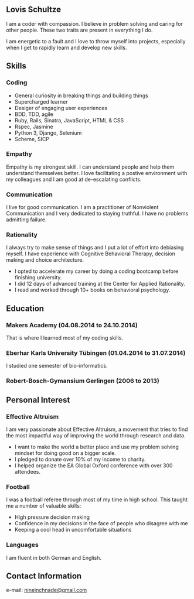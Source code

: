 ## Lovis Schultze

I am a coder with compassion. I believe in problem solving and caring for other people. These two traits are present in everything I do.

I am energetic to a fault and I love to throw myself into projects, especially when I get to rapidly learn and develop new skills. 

## Skills

### Coding 

* General curiosity in breaking things and building things
* Supercharged learner
* Desiger of engaging user experiences
* BDD, TDD, agile
* Ruby, Rails, Sinatra, JavaScript, HTML & CSS
* Rspec, Jasmine
* Python 3, Django, Selenium
* Scheme, SICP

### Empathy

Empathy is my strongest skill. I can understand people and help them understand themselves better. I love facilitating a postive environment with my colleagues and I am good at de-escalating conflicts.

### Communication

I live for good communication. I am a practitioner of Nonviolent Communication and I very dedicated to staying truthful. I have no problems admitting failure. 

### Rationality

I always try to make sense of things and I put a lot of effort into debiasing myself. I have experience with Cognitive Behavioral Therapy, decision making and choice architecture.

* I opted to accelerate my career by doing a coding bootcamp before finishing university.
* I did 12 days of advanced training at the Center for Applied Rationality.
* I read and worked through 10+ books on behavioral psychology.


## Education 

### Makers Academy (04.08.2014 to 24.10.2014)
That is where I learned most of my coding skills. 

### Eberhar Karls University Tübingen (01.04.2014 to 31.07.2014)
I studied one semester of bio-informatics.

### Robert-Bosch-Gymansium Gerlingen (2006 to 2013)

## Personal Interest

### Effective Altruism

I am very passionate about Effective Altruism, a movement that tries to find the most impactful way of improving the world through research and data.

 * I want to make the world a better place and use my problem solving mindset for doing good on a bigger scale.
 * I pledged to donate over 10% of my income to charity.
 * I helped organize the EA Global Oxford conference with over 300 attendees. 

### Football 

I was a football referee through most of my time in high school. This taught me a number of valuable skills:

* High pressure decision making
* Confidence in my decisions in the face of people who disagree with me
* Keeping a cool head in uncomfortable situations 

### Languages

I am fluent in both German and English.


## Contact Information

e-mail: nineinchnade@gmail.com
